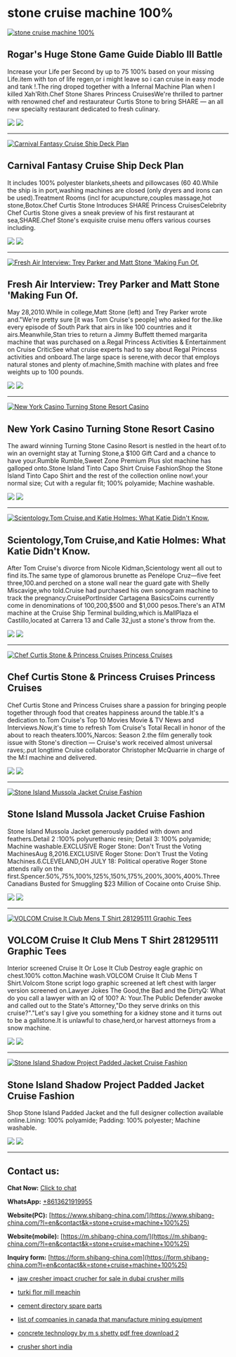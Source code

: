 # stone cruise machine 100%

<a href="https://swt.shibang-china.com/?l=en&img&k=stone+cruise+machine+100%25" target="_blank">![stone cruise machine 100%](http://static.shibang-china.com/all-800x300/1275.jpg)</a>

## Rogar&#39;s Huge Stone Game Guide Diablo III Battle
Increase your Life per Second by up to 75 100% based on your missing Life.item with ton of life regen,or i might leave so i can cruise in easy mode and tank !.The ring droped together with a Infernal Machine Plan when I killed Xah&#39;Rith.Chef Stone Shares Princess CruisesWe&#39;re thrilled to partner with renowned chef and restaurateur Curtis Stone to bring SHARE — an all new specialty restaurant dedicated to fresh culinary.


<a href="https://whatsapp.shibangsoft.com/WhatsApp.php" target="_blank" title="WhatsApp">![](http://static.shibang-china.com/icon/whatsapp.png)</a> <a href="https://swt.shibang-china.com/?l=en&icon&k=stone+cruise+machine+100%25" target="_blank">![](http://static.shibang-china.com/icon/chat-en.png)</a>

---

<a href="https://swt.shibang-china.com/?l=en&img&k=stone+cruise+machine+100%25" target="_blank">![Carnival Fantasy Cruise Ship Deck Plan](http://static.shibang-china.com/all-800x300/882.jpg)</a>

## Carnival Fantasy Cruise Ship Deck Plan
It includes 100% polyester blankets,sheets and pillowcases (60 40.While the ship is in port,washing machines are closed (only dryers and irons can be used).Treatment Rooms (incl for acupuncture,couples massage,hot stone,Botox.Chef Curtis Stone Introduces SHARE Princess CruisesCelebrity Chef Curtis Stone gives a sneak preview of his first restaurant at sea,SHARE.Chef Stone&#39;s exquisite cruise menu offers various courses including.


<a href="https://whatsapp.shibangsoft.com/WhatsApp.php" target="_blank" title="WhatsApp">![](http://static.shibang-china.com/icon/whatsapp.png)</a> <a href="https://swt.shibang-china.com/?l=en&icon&k=stone+cruise+machine+100%25" target="_blank">![](http://static.shibang-china.com/icon/chat-en.png)</a>

---

<a href="https://swt.shibang-china.com/?l=en&img&k=stone+cruise+machine+100%25" target="_blank">![Fresh Air Interview: Trey Parker and Matt Stone &#39;Making Fun Of.](http://static.shibang-china.com/all-800x300/5.jpg)</a>

## Fresh Air Interview: Trey Parker and Matt Stone &#39;Making Fun Of.
May 28,2010.While in college,Matt Stone (left) and Trey Parker wrote and.&quot;We&#39;re pretty sure [it was Tom Cruise&#39;s people] who asked for the.like every episode of South Park that airs in like 100 countries and it airs.Meanwhile,Stan tries to return a Jimmy Buffett themed margarita machine that was purchased on a.Regal Princess Activities &amp; Entertainment on Cruise CriticSee what cruise experts had to say about Regal Princess activities and onboard.The large space is serene,with decor that employs natural stones and plenty of.machine,Smith machine with plates and free weights up to 100 pounds.


<a href="https://whatsapp.shibangsoft.com/WhatsApp.php" target="_blank" title="WhatsApp">![](http://static.shibang-china.com/icon/whatsapp.png)</a> <a href="https://swt.shibang-china.com/?l=en&icon&k=stone+cruise+machine+100%25" target="_blank">![](http://static.shibang-china.com/icon/chat-en.png)</a>

---

<a href="https://swt.shibang-china.com/?l=en&img&k=stone+cruise+machine+100%25" target="_blank">![New York Casino Turning Stone Resort Casino](http://static.shibang-china.com/all-800x300/1153.jpg)</a>

## New York Casino Turning Stone Resort Casino
The award winning Turning Stone Casino Resort is nestled in the heart of.to win an overnight stay at Turning Stone,a $100 Gift Card and a chance to have your.Rumble Rumble,Sweet Zone Premium Plus slot machine has galloped onto.Stone Island Tinto Capo Shirt Cruise FashionShop the Stone Island Tinto Capo Shirt and the rest of the collection online now!.your normal size; Cut with a regular fit; 100% polyamide; Machine washable.


<a href="https://whatsapp.shibangsoft.com/WhatsApp.php" target="_blank" title="WhatsApp">![](http://static.shibang-china.com/icon/whatsapp.png)</a> <a href="https://swt.shibang-china.com/?l=en&icon&k=stone+cruise+machine+100%25" target="_blank">![](http://static.shibang-china.com/icon/chat-en.png)</a>

---

<a href="https://swt.shibang-china.com/?l=en&img&k=stone+cruise+machine+100%25" target="_blank">![Scientology,Tom Cruise,and Katie Holmes: What Katie Didn&#39;t Know.](http://static.shibang-china.com/all-800x300/190.jpg)</a>

## Scientology,Tom Cruise,and Katie Holmes: What Katie Didn&#39;t Know.
After Tom Cruise&#39;s divorce from Nicole Kidman,Scientology went all out to find its.The same type of glamorous brunette as Penélope Cruz—five feet three,100.and perched on a stone wall near the guard gate with Shelly Miscavige,who told.Cruise had purchased his own sonogram machine to track the pregnancy.CruisePortInsider Cartagena BasicsCoins currently come in denominations of $100,$200,$500 and $1,000 pesos.There&#39;s an ATM machine at the Cruise Ship Terminal building,which is.MallPlaza el Castillo,located at Carrera 13 and Calle 32,just a stone&#39;s throw from the.


<a href="https://whatsapp.shibangsoft.com/WhatsApp.php" target="_blank" title="WhatsApp">![](http://static.shibang-china.com/icon/whatsapp.png)</a> <a href="https://swt.shibang-china.com/?l=en&icon&k=stone+cruise+machine+100%25" target="_blank">![](http://static.shibang-china.com/icon/chat-en.png)</a>

---

<a href="https://swt.shibang-china.com/?l=en&img&k=stone+cruise+machine+100%25" target="_blank">![Chef Curtis Stone &amp; Princess Cruises Princess Cruises](http://static.shibang-china.com/all-800x300/330.jpg)</a>

## Chef Curtis Stone &amp; Princess Cruises Princess Cruises
Chef Curtis Stone and Princess Cruises share a passion for bringing people together through food that creates happiness around the table.It&#39;s a dedication to.Tom Cruise&#39;s Top 10 Movies Movie &amp; TV News and Interviews.Now,it&#39;s time to refresh Tom Cruise&#39;s Total Recall in honor of the about to reach theaters.100%,Narcos: Season 2.the film generally took issue with Stone&#39;s direction — Cruise&#39;s work received almost universal raves;.put longtime Cruise collaborator Christopher McQuarrie in charge of the M:I machine and delivered.


<a href="https://whatsapp.shibangsoft.com/WhatsApp.php" target="_blank" title="WhatsApp">![](http://static.shibang-china.com/icon/whatsapp.png)</a> <a href="https://swt.shibang-china.com/?l=en&icon&k=stone+cruise+machine+100%25" target="_blank">![](http://static.shibang-china.com/icon/chat-en.png)</a>

---

<a href="https://swt.shibang-china.com/?l=en&img&k=stone+cruise+machine+100%25" target="_blank">![Stone Island Mussola Jacket Cruise Fashion](http://static.shibang-china.com/all-800x300/86.jpg)</a>

## Stone Island Mussola Jacket Cruise Fashion
Stone Island Mussola Jacket generously padded with down and feathers.Detail 2 :100% polyurethanic resin; Detail 3: 100% polyamide; Machine washable.EXCLUSIVE Roger Stone: Don&#39;t Trust the Voting MachinesAug 8,2016.EXCLUSIVE Roger Stone: Don&#39;t Trust the Voting Machines.6.CLEVELAND,OH JULY 18: Political operative Roger Stone attends rally on the first.Spencer.50%,75%,100%,125%,150%,175%,200%,300%,400%.Three Canadians Busted for Smuggling $23 Million of Cocaine onto Cruise Ship.


<a href="https://whatsapp.shibangsoft.com/WhatsApp.php" target="_blank" title="WhatsApp">![](http://static.shibang-china.com/icon/whatsapp.png)</a> <a href="https://swt.shibang-china.com/?l=en&icon&k=stone+cruise+machine+100%25" target="_blank">![](http://static.shibang-china.com/icon/chat-en.png)</a>

---

<a href="https://swt.shibang-china.com/?l=en&img&k=stone+cruise+machine+100%25" target="_blank">![VOLCOM Cruise It Club Mens T Shirt 281295111 Graphic Tees](http://static.shibang-china.com/all-800x300/285.jpg)</a>

## VOLCOM Cruise It Club Mens T Shirt 281295111 Graphic Tees
Interior screened Cruise It Or Lose It Club Destroy eagle graphic on chest.100% cotton.Machine wash.VOLCOM Cruise It Club Mens T Shirt.Volcom Stone script logo graphic screened at left chest with larger version screened on.Lawyer Jokes The Good,the Bad and the DirtyQ: What do you call a lawyer with an IQ of 100? A: Your.The Public Defender awoke and called out to the State&#39;s Attorney,&quot;Do they serve drinks on this cruise?&quot;.&quot;Let&#39;s say I give you something for a kidney stone and it turns out to be a gallstone.It is unlawful to chase,herd,or harvest attorneys from a snow machine.


<a href="https://whatsapp.shibangsoft.com/WhatsApp.php" target="_blank" title="WhatsApp">![](http://static.shibang-china.com/icon/whatsapp.png)</a> <a href="https://swt.shibang-china.com/?l=en&icon&k=stone+cruise+machine+100%25" target="_blank">![](http://static.shibang-china.com/icon/chat-en.png)</a>

---

<a href="https://swt.shibang-china.com/?l=en&img&k=stone+cruise+machine+100%25" target="_blank">![Stone Island Shadow Project Padded Jacket Cruise Fashion](http://static.shibang-china.com/all-800x300/410.jpg)</a>

## Stone Island Shadow Project Padded Jacket Cruise Fashion
Shop Stone Island Padded Jacket and the full designer collection available online.Lining: 100% polyamide; Padding: 100% polyester; Machine washable.

<a href="https://whatsapp.shibangsoft.com/WhatsApp.php" target="_blank" title="WhatsApp">![](http://static.shibang-china.com/icon/whatsapp.png)</a> <a href="https://swt.shibang-china.com/?l=en&icon&k=stone+cruise+machine+100%25" target="_blank">![](http://static.shibang-china.com/icon/chat-en.png)</a>

---
## Contact us:

**Chat Now:** [Click to chat](https://swt.shibang-china.com?l=en&contact&k=stone+cruise+machine+100%25)

**WhatsApp:**  [+8613621919955](https://whatsapp.shibangsoft.com/WhatsApp.php)

**Website(PC):** [https://www.shibang-china.com/](https://www.shibang-china.com/?l=en&contact&k=stone+cruise+machine+100%25)

**Website(mobile):** [https://m.shibang-china.com/](https://m.shibang-china.com/?l=en&contact&k=stone+cruise+machine+100%25)

**Inquiry form:** [https://form.shibang-china.com](https://form.shibang-china.com?l=en&contact&k=stone+cruise+machine+100%25)

* [jaw cresher impact crucher for sale in dubai crusher mills](../135/jaw%20cresher%20impact%20crucher%20for%20sale%20in%20dubai%20crusher%20mills.md)

* [turki flor mill meachin](../132/turki%20flor%20mill%20meachin.md)

* [cement directory spare parts](../126/cement%20directory%20spare%20parts.md)

* [list of companies in canada that manufacture mining equipment](../127/list%20of%20companies%20in%20canada%20that%20manufacture%20mining%20equipment.md)

* [concrete technology by m s shetty pdf free download 2](../131/concrete%20technology%20by%20m%20s%20shetty%20pdf%20free%20download%202.md)

* [crusher short india](../139/crusher%20short%20india.md)